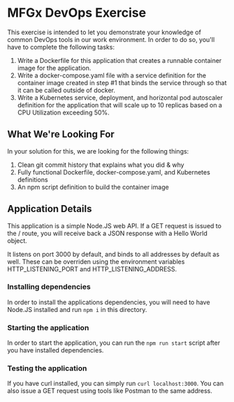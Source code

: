 # MFGx DevOps Exercise

This exercise is intended to let you demonstrate your knowledge of common DevOps tools in our work environment. In order to do so, you'll have to complete the following tasks:

1. Write a Dockerfile for this application that creates a runnable container image for the application.
2. Write a docker-compose.yaml file with a service definition for the container image created in step #1 that binds the service through so that it can be called outside of docker.
3. Write a Kubernetes service, deployment, and horizontal pod autoscaler definition for the application that will scale up to 10 replicas based on a CPU Utilization exceeding 50%.

## What We're Looking For

In your solution for this, we are looking for the following things:

1. Clean git commit history that explains what you did & why
2. Fully functional Dockerfile, docker-compose.yaml, and Kubernetes definitions
3. An npm script definition to build the container image

## Application Details

This application is a simple Node.JS web API. If a GET request is issued to the / route, you will receive back a JSON response with a Hello World object.

It listens on port 3000 by default, and binds to all addresses by default as well. These can be overriden using the environment variables HTTP_LISTENING_PORT and HTTP_LISTENING_ADDRESS.

### Installing dependencies

In order to install the applications dependencies, you will need to have Node.JS installed and run `npm i` in this directory.

### Starting the application

In order to start the application, you can run the `npm run start` script after you have installed dependencies.

### Testing the application

If you have curl installed, you can simply run `curl localhost:3000`. You can also issue a GET request using tools like Postman to the same address.

